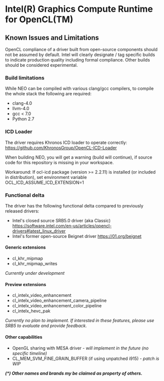 # Intel(R) Graphics Compute Runtime for OpenCL(TM)

## Known Issues and Limitations

OpenCL compliance of a driver built from open-source components should not be
assumed by default. Intel will clearly designate / tag specific builds to
indicate production quality including formal compliance. Other builds should be
considered experimental.

### Build limitations

While NEO can be compiled with various clang/gcc compilers, to compile the whole stack the following are required:
* clang-4.0
* llvm-4.0
* gcc < 7.0
* Python 2.7

### ICD Loader

The driver requires Khronos ICD loader to operate correctly:
https://github.com/KhronosGroup/OpenCL-ICD-Loader

When building NEO, you will get a warning (build will continue), if source code for this repository is missing in your workspace.

Workaround:
If ocl-icd package (version >= 2.2.11) is installed (or included in distribution), set environment variable OCL_ICD_ASSUME_ICD_EXTENSION=1

### Functional delta

The driver has the following functional delta compared to previously released drivers:
* Intel's closed source SRB5.0 driver (aka Classic)
  https://software.intel.com/en-us/articles/opencl-drivers#latest_linux_driver
* Intel's former open-source Beignet driver
  https://01.org/beignet

#### Generic extensions
* cl_khr_mipmap
* cl_khr_mipmap_writes

_Currently under development_

#### Preview extensions
* cl_intelx_video_enhancement
* cl_intelx_video_enhancement_camera_pipeline
* cl_intelx_video_enhancement_color_pipeline
* cl_intelx_hevc_pak

_Currently no plan to implement. If interested in these features, please use SRB5 to evaluate and provide feedback._

#### Other capabilities
* OpenGL sharing with MESA driver - _will implement in the future (no specific timeline)_
* CL_MEM_SVM_FINE_GRAIN_BUFFER (if using unpatched i915) - _patch is WIP_

___(*) Other names and brands my be claimed as property of others.___

